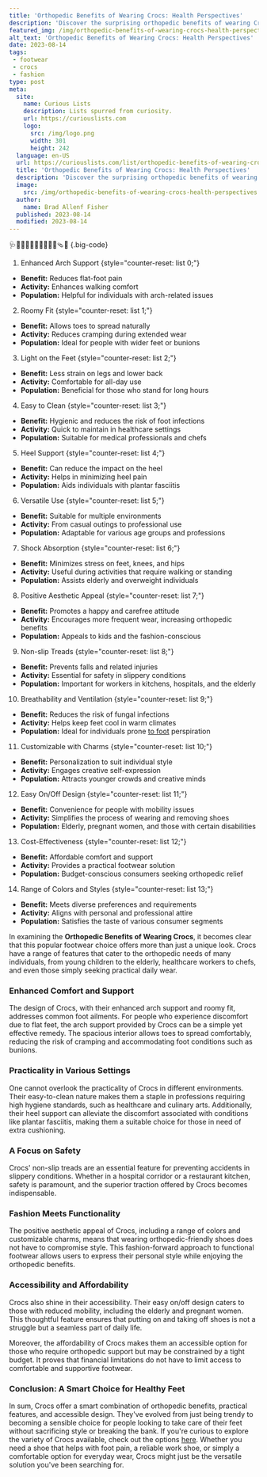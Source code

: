 ```yaml
---
title: 'Orthopedic Benefits of Wearing Crocs: Health Perspectives'
description: 'Discover the surprising orthopedic benefits of wearing Crocs and gain new perspectives on how these iconic shoes can improve your health.'
featured_img: /img/orthopedic-benefits-of-wearing-crocs-health-perspectives.webp
alt_text: 'Orthopedic Benefits of Wearing Crocs: Health Perspectives'
date: 2023-08-14
tags:
 - footwear
 - crocs
 - fashion
type: post
meta:
  site:
    name: Curious Lists
    description: Lists spurred from curiosity.
    url: https://curiouslists.com
    logo:
      src: /img/logo.png
      width: 301
      height: 242
  language: en-US
  url: https://curiouslists.com/list/orthopedic-benefits-of-wearing-crocs-health-perspectives
  title: 'Orthopedic Benefits of Wearing Crocs: Health Perspectives'
  description: 'Discover the surprising orthopedic benefits of wearing Crocs and gain new perspectives on how these iconic shoes can improve your health.'
  image:
    src: /img/orthopedic-benefits-of-wearing-crocs-health-perspectives.webp
  author:
    name: Brad Allenf Fisher
  published: 2023-08-14
  modified: 2023-08-14
---
```



🩺🚶‍♂️👟🦶🏃‍♂️🦿👣🦵🩴🔗 {.big-code}

1. Enhanced Arch Support {style="counter-reset: list 0;"}
  - **Benefit:** Reduces flat-foot pain
  - **Activity:** Enhances walking comfort
  - **Population:** Helpful for individuals with arch-related issues

2. Roomy Fit {style="counter-reset: list 1;"}
  - **Benefit:** Allows toes to spread naturally
  - **Activity:** Reduces cramping during extended wear
  - **Population:** Ideal for people with wider feet or bunions

3. Light on the Feet {style="counter-reset: list 2;"}
  - **Benefit:** Less strain on legs and lower back
  - **Activity:** Comfortable for all-day use
  - **Population:** Beneficial for those who stand for long hours

4. Easy to Clean {style="counter-reset: list 3;"}
  - **Benefit:** Hygienic and reduces the risk of foot infections
  - **Activity:** Quick to maintain in healthcare settings
  - **Population:** Suitable for medical professionals and chefs

5. Heel Support {style="counter-reset: list 4;"}
  - **Benefit:** Can reduce the impact on the heel
  - **Activity:** Helps in minimizing heel pain
  - **Population:** Aids individuals with plantar fasciitis

6. Versatile Use {style="counter-reset: list 5;"}
  - **Benefit:** Suitable for multiple environments
  - **Activity:** From casual outings to professional use
  - **Population:** Adaptable for various age groups and professions

7. Shock Absorption {style="counter-reset: list 6;"}
  - **Benefit:** Minimizes stress on feet, knees, and hips
  - **Activity:** Useful during activities that require walking or standing
  - **Population:** Assists elderly and overweight individuals

8. Positive Aesthetic Appeal {style="counter-reset: list 7;"}
  - **Benefit:** Promotes a happy and carefree attitude
  - **Activity:** Encourages more frequent wear, increasing orthopedic benefits
  - **Population:** Appeals to kids and the fashion-conscious

9. Non-slip Treads {style="counter-reset: list 8;"}
  - **Benefit:** Prevents falls and related injuries
  - **Activity:** Essential for safety in slippery conditions
  - **Population:** Important for workers in kitchens, hospitals, and the elderly

10. Breathability and Ventilation {style="counter-reset: list 9;"}
  - **Benefit:** Reduces the risk of fungal infections
  - **Activity:** Helps keep feet cool in warm climates
  - **Population:** Ideal for individuals prone [to   foot](https://curiouslists.com/list/special-edition-crocs-limited-releases-and-collectors-items) perspiration

11. Customizable with Charms {style="counter-reset: list 10;"}
  - **Benefit:** Personalization to suit individual style
  - **Activity:** Engages creative self-expression
  - **Population:** Attracts younger crowds and creative minds

12. Easy On/Off Design {style="counter-reset: list 11;"}
  - **Benefit:** Convenience for people with mobility issues
  - **Activity:** Simplifies the process of wearing and removing shoes
  - **Population:** Elderly, pregnant women, and those with certain disabilities

13. Cost-Effectiveness {style="counter-reset: list 12;"}
  - **Benefit:** Affordable comfort and support
  - **Activity:** Provides a practical footwear solution
  - **Population:** Budget-conscious consumers seeking orthopedic relief

14. Range of Colors and Styles {style="counter-reset: list 13;"}
  - **Benefit:** Meets diverse preferences and requirements
  - **Activity:** Aligns with personal and professional attire
  - **Population:** Satisfies the taste of various consumer segments


In examining the **Orthopedic Benefits of Wearing Crocs**, it becomes clear that this popular footwear choice offers more than just a unique look. Crocs have a range of features that cater to the orthopedic needs of many individuals, from young children to the elderly, healthcare workers to chefs, and even those simply seeking practical daily wear.

### Enhanced Comfort and Support

The design of Crocs, with their enhanced arch support and roomy fit, addresses common foot ailments. For people who experience discomfort due to flat feet, the arch support provided by Crocs can be a simple yet effective remedy. The spacious interior allows toes to spread comfortably, reducing the risk of cramping and accommodating foot conditions such as bunions.

### Practicality in Various Settings

One cannot overlook the practicality of Crocs in different environments. Their easy-to-clean nature makes them a staple in professions requiring high hygiene standards, such as healthcare and culinary arts. Additionally, their heel support can alleviate the discomfort associated with conditions like plantar fasciitis, making them a suitable choice for those in need of extra cushioning.

### A Focus on Safety

Crocs' non-slip treads are an essential feature for preventing accidents in slippery conditions. Whether in a hospital corridor or a restaurant kitchen, safety is paramount, and the superior traction offered by Crocs becomes indispensable.

### Fashion Meets Functionality

The positive aesthetic appeal of Crocs, including a range of colors and customizable charms, means that wearing orthopedic-friendly shoes does not have to compromise style. This fashion-forward approach to functional footwear allows users to express their personal style while enjoying the orthopedic benefits. 

### Accessibility and Affordability

Crocs also shine in their accessibility. Their easy on/off design caters to those with reduced mobility, including the elderly and pregnant women. This thoughtful feature ensures that putting on and taking off shoes is not a struggle but a seamless part of daily life.

Moreover, the affordability of Crocs makes them an accessible option for those who require orthopedic support but may be constrained by a tight budget. It proves that financial limitations do not have to limit access to comfortable and supportive footwear.

### Conclusion: A Smart Choice for Healthy Feet

In sum, Crocs offer a smart combination of orthopedic benefits, practical features, and accessible design. They've evolved from just being trendy to becoming a sensible choice for people looking to take care of their feet without sacrificing style or breaking the bank. If you're curious to explore the variety of Crocs available, check out the options [here](https://amzn.to/3QYkQj1). Whether you need a shoe that helps with foot pain, a reliable work shoe, or simply a comfortable option for everyday wear, Crocs might just be the versatile solution you've been searching for.